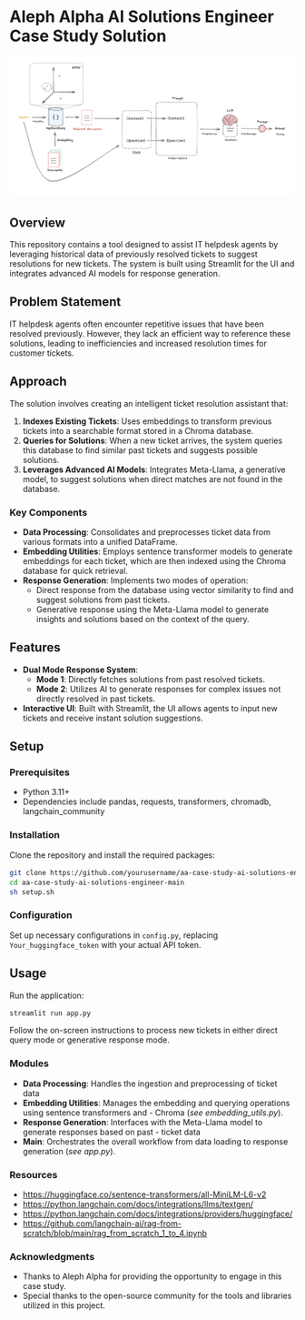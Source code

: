 # Aleph Alpha AI Solutions Engineer Case Study Solution

![alt text](rag_lanchain.png)
## Overview
This repository contains a tool designed to assist IT helpdesk agents by leveraging historical data of previously resolved tickets to suggest resolutions for new tickets. The system is built using Streamlit for the UI and integrates advanced AI models for response generation.

## Problem Statement
IT helpdesk agents often encounter repetitive issues that have been resolved previously. However, they lack an efficient way to reference these solutions, leading to inefficiencies and increased resolution times for customer tickets.

## Approach
The solution involves creating an intelligent ticket resolution assistant that:
1. **Indexes Existing Tickets**: Uses embeddings to transform previous tickets into a searchable format stored in a Chroma database.
2. **Queries for Solutions**: When a new ticket arrives, the system queries this database to find similar past tickets and suggests possible solutions.
3. **Leverages Advanced AI Models**: Integrates Meta-Llama, a generative model, to suggest solutions when direct matches are not found in the database.

### Key Components
- **Data Processing**: Consolidates and preprocesses ticket data from various formats into a unified DataFrame.
- **Embedding Utilities**: Employs sentence transformer models to generate embeddings for each ticket, which are then indexed using the Chroma database for quick retrieval.
- **Response Generation**: Implements two modes of operation:
  - Direct response from the database using vector similarity to find and suggest solutions from past tickets.
  - Generative response using the Meta-Llama model to generate insights and solutions based on the context of the query.

## Features
- **Dual Mode Response System**:
  - **Mode 1**: Directly fetches solutions from past resolved tickets.
  - **Mode 2**: Utilizes AI to generate responses for complex issues not directly resolved in past tickets.
- **Interactive UI**: Built with Streamlit, the UI allows agents to input new tickets and receive instant solution suggestions.

## Setup
### Prerequisites
- Python 3.11+
- Dependencies include pandas, requests, transformers, chromadb, langchain_community

### Installation
Clone the repository and install the required packages:
```bash
git clone https://github.com/yourusername/aa-case-study-ai-solutions-engineer-main.git
cd aa-case-study-ai-solutions-engineer-main
sh setup.sh
```

### Configuration
Set up necessary configurations in `config.py`, replacing `Your_huggingface_token` with your actual API token.

## Usage
Run the application:
```bash
streamlit run app.py
``` 
Follow the on-screen instructions to process new tickets in either direct query mode or generative response mode.

### Modules
- **Data Processing**: Handles the ingestion and preprocessing of ticket data
- **Embedding Utilities**: Manages the embedding and querying operations using sentence transformers and - Chroma (*see embedding_utils.py*).
- **Response Generation**: Interfaces with the Meta-Llama model to generate responses based on past - ticket data
- **Main**: Orchestrates the overall workflow from data loading to response generation (*see app.py*).

### Resources

- https://huggingface.co/sentence-transformers/all-MiniLM-L6-v2
- https://python.langchain.com/docs/integrations/llms/textgen/
- https://python.langchain.com/docs/integrations/providers/huggingface/
- https://github.com/langchain-ai/rag-from-scratch/blob/main/rag_from_scratch_1_to_4.ipynb

### Acknowledgments
- Thanks to Aleph Alpha for providing the opportunity to engage in this case study.
- Special thanks to the open-source community for the tools and libraries utilized in this project.

